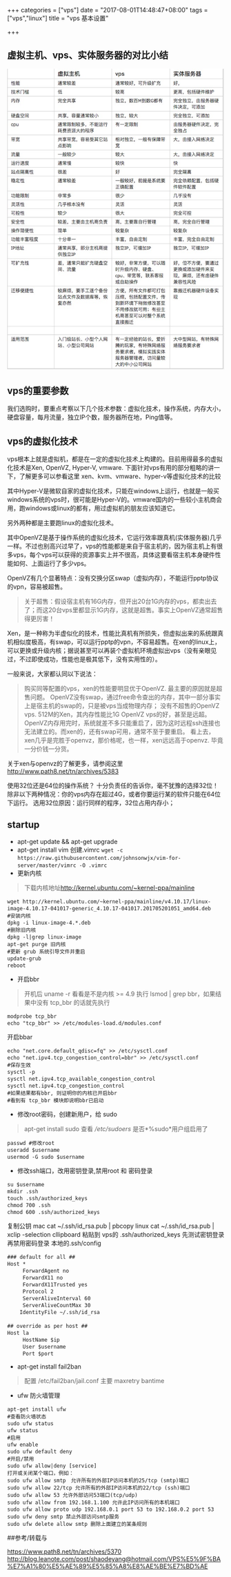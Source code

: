 +++
categories = ["vps"]
date = "2017-08-01T14:48:47+08:00"
tags = ["vps","linux"]
title = "vps 基本设置"

+++

## 虚拟主机、vps、实体服务器的对比小结
![](/vps-start/diff.png)


## vps的重要参数

我们选购时，要重点考察以下几个技术参数：虚拟化技术，操作系统，内存大小，硬盘容量，每月流量，独立IP个数，服务器所在地，Ping值等。

## vps的虚拟化技术

vps根本上就是虚拟机，都是在一定的虚拟化技术上构建的。目前用得最多的虚拟化技术是Xen, OpenVZ, Hyper-V, vmware. 下面针对vps有用的部分粗略的讲一下，了解更多可以参看这里 xen、kvm、vmware、hyper-v等虚拟化技术的比较

其中Hyper-V是微软自家的虚拟化技术，只能在windows上运行，也就是一般买windows系统的vps时，很可能是Hyper-V的。vmware国内的一些较小主机商会用，跑windows或linux的都有，用过虚拟机的朋友应该知道它。

另外两种都是主要跑linux的虚拟化技术。

其中OpenVZ是基于操作系统的虚拟化技术，它运行效率跟真机(实体服务器)几乎一样。不过也别高兴过早了，vps的性能都是来自于宿主机的，因为宿主机上有很多vps，每个vps可以获得的资源事实上并不很高，具体这要看宿主机本身硬件性能如何、上面运行了多少vps。

OpenVZ有几个显著特点：没有交换分区swap（虚拟内存），不能运行pptp协议的vpn，容易被超售。

>关于超售：假设宿主机有16G内存，但开出20台1G内存的vps，都卖出去了；而这20台vps里都显示1G内存，这就是超售。事实上OpenVZ通常超售得更厉害！

Xen，是一种称为半虚似化的技术，性能比真机有所损失，但虚拟出来的系统跟真机相似度极高，有swap，可以运行pptp的vpn，不容易超售。在xen的linux上，可以更换或升级内核；据说甚至可以再装个虚拟机环境虚拟出vps（没有亲眼见过，不过即使成功，性能也是极其低下，没有实用性的）。

一般来说，大家都认同以下说法：

>购买同等配置的vps，xen的性能要明显优于OpenVZ. 最主要的原因就是超售问题。
OpenVZ没有swap，通过free命令查出的内存，其中一部分事实上是宿主机的swap的，只是被vps当成物理内存；
没有不超售的OpenVZ vps.
512M的Xen，其内存性能比1G OpenVZ vps的好，甚至是远超。
OpenVZ内存用完时，系统就差不多只能重启了，因为这时远程ssh连接也无法建立的。而xen的，还有swap可用，通常不至于要重启。
看上去，xen几乎是完胜于openvz，那价格呢，也一样，xen远远高于openvz. 毕竟一分价钱一分货。

关于xen与openvz的了解更多，请参阅这里 <http://www.path8.net/tn/archives/5383>


使用32位还是64位的操作系统？ 十分负责任的告诉你，毫不犹豫的选择32位！除非以下两种情况：你的vps内存在超过4G，或者你要运行某的软件只能在64位下运行。 选用32位原因：运行同样的程序，32位占用内存小；

## startup
* apt-get update && apt-get upgrade
* apt-get install vim  创建.vimrc `wget -c https://raw.githubusercontent.com/johnsonwjx/vim-for-server/master/vimrc -O .vimrc`
* 更新内核

>下载内核地址<http://kernel.ubuntu.com/~kernel-ppa/mainline>
```
wget http://kernel.ubuntu.com/~kernel-ppa/mainline/v4.10.17/linux-image-4.10.17-041017-generic_4.10.17-041017.201705201051_amd64.deb
#安装内核
dpkg -i linux-image-4.*.deb
#删除旧内核
dpkg -l|grep linux-image
apt-get purge 旧内核
#更新 grub 系统引导文件并重启
update-grub
reboot
```

* 开启bbr

>开机后 uname -r 看看是不是内核 >= 4.9
执行 lsmod | grep bbr，如果结果中没有 tcp_bbr 的话就先执行
```
modprobe tcp_bbr
echo "tcp_bbr" >> /etc/modules-load.d/modules.conf
```
开启bbar
```
echo "net.core.default_qdisc=fq" >> /etc/sysctl.conf
echo "net.ipv4.tcp_congestion_control=bbr" >> /etc/sysctl.conf
#保存生效
sysctl -p
sysctl net.ipv4.tcp_available_congestion_control
sysctl net.ipv4.tcp_congestion_control
#如果结果都有bbr, 则证明你的内核已开启bbr
#看到有 tcp_bbr 模块即说明bbr已启动
```
* 修改root密码，创建新用户，给 sudo

> apt-get install sudo 查看 */etc/sudoers* 是否*%sudo*用户组启用了
```
passwd #修改root
useradd $username
usermod -G sudo $username
```
* 修改ssh端口，改用密钥登录,禁用root 和 密码登录

>
```
su $username
mkdir .ssh
touch .ssh/authorized_keys
chmod 700 .ssh
chmod 600 .ssh/authorized_keys
```
复制公钥
mac cat ~/.ssh/id_rsa.pub | pbcopy
linux cat ~/.ssh/id_rsa.pub | xclip -selection cllipboard
粘贴到 vps的 .ssh/authorized_keys
先测试密钥登录再禁用密码登录
本地的.ssh/config
```
### default for all ##
Host *
     ForwardAgent no
     ForwardX11 no
     ForwardX11Trusted yes
     Protocol 2
     ServerAliveInterval 60
     ServerAliveCountMax 30
    IdentityFile ~/.ssh/id_rsa

## override as per host ##
Host la
     HostName $ip
     User $username
     Port $port
```

* apt-get install fail2ban

> 配置 /etc/fail2ban/jail.conf 主要 maxretry bantime

* ufw 防火墙管理

>
```
apt-get install ufw
#查看防火墙状态
sudo ufw status
ufw status
#启用
ufw enable
sudo ufw default deny
#开启/禁用
sudo ufw allow|deny [service]
打开或关闭某个端口，例如：
sudo ufw allow smtp　允许所有的外部IP访问本机的25/tcp (smtp)端口
sudo ufw allow 22/tcp 允许所有的外部IP访问本机的22/tcp (ssh)端口
sudo ufw allow 53 允许外部访问53端口(tcp/udp)
sudo ufw allow from 192.168.1.100 允许此IP访问所有的本机端口
sudo ufw allow proto udp 192.168.0.1 port 53 to 192.168.0.2 port 53
sudo ufw deny smtp 禁止外部访问smtp服务
sudo ufw delete allow smtp 删除上面建立的某条规则
```

##参考/转载与

<https://www.path8.net/tn/archives/5370>
<http://blog.leanote.com/post/shaodeyang@hotmail.com/VPS%E5%9F%BA%E7%A1%80%E5%AE%89%E5%85%A8%E8%AE%BE%E7%BD%AE>
